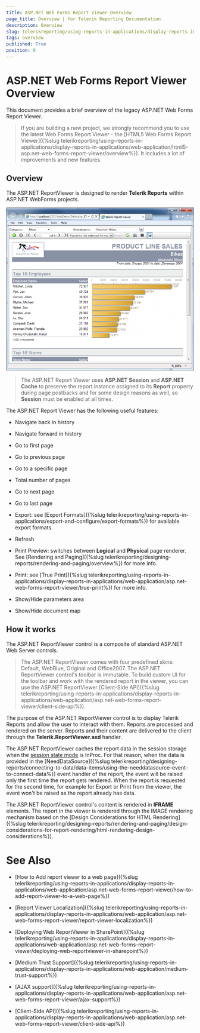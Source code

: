 ```yaml
---
title: ASP.NET Web Forms Report Viewer Overview
page_title: Overview | for Telerik Reporting Documentation
description: Overview
slug: telerikreporting/using-reports-in-applications/display-reports-in-applications/web-application/asp.net-web-forms-report-viewer/overview
tags: overview
published: True
position: 0
---
```


# ASP.NET Web Forms Report Viewer Overview



This document provides a brief overview of the legacy ASP.NET Web Forms Report Viewer.       

> If you are building a new project, we strongly recommend you to use         the latest Web Forms Report Viewer - the [HTML5 Web Forms Report Viewer]({%slug telerikreporting/using-reports-in-applications/display-reports-in-applications/web-application/html5-asp.net-web-forms-report-viewer/overview%}).          It includes a lot of improvements and new features.       

## Overview

The ASP.NET ReportViewer is designed to render __Telerik Reports__ within ASP.NET WebForms projects.           

  ![](images/AspNetViewer.png)

> The ASP.NET Report Viewer uses  __ASP.NET Session__ and  __ASP.NET Cache__ to preserve the report instance assigned to             its  __Report__ property during page postbacks and for some design reasons as well, so              __Session__ must be enabled at all times.           

The ASP.NET Report Viewer has the following useful features:         

* Navigate back in history

* Navigate forward in history

* Go to first page

* Go to previous page

* Go to a specific page

* Total number of pages

* Go to next page

* Go to last page

* Export: see [Export Formats]({%slug telerikreporting/using-reports-in-applications/export-and-configure/export-formats%}) for available export formats.             

* Refresh

* Print Preview: switches between __Logical__ and __Physical__ page renderer. See [Rendering and Paging]({%slug telerikreporting/designing-reports/rendering-and-paging/overview%}) for more info.             

* Print: see [True Print]({%slug telerikreporting/using-reports-in-applications/display-reports-in-applications/web-application/asp.net-web-forms-report-viewer/true-print%}) for more info.             

* Show/Hide parameters area

* Show/Hide document map

## How it works

The ASP.NET ReportViewer control is a composite of standard ASP.NET Web Server controls.         

> The ASP.NET ReportViewer comes with four predefined skins: Default, WebBlue, Original and Office2007. The ASP.NET ReportViewer control's toolbar is immutable.             To build custom UI for the toolbar and work with the rendered report in the viewer,             you can use the ASP.NET ReportViewer [Client-Side API]({%slug telerikreporting/using-reports-in-applications/display-reports-in-applications/web-application/asp.net-web-forms-report-viewer/client-side-api%}).           

The purpose of the ASP.NET ReportViewer control is to display Telerik Reports and allow the user to interact with them.           Reports are processed and rendered on the server. Reports and their content are delivered to the client through the           __Telerik.ReportViewer.axd__ handler.         

The ASP.NET ReportViewer caches the report data in the session storage when the            [session state mode](https://docs.microsoft.com/en-us/dotnet/api/system.web.sessionstate.sessionstatemode?view=netframework-4.8)             is InProc. For that reason, when the data is provided in           the [NeedDataSource]({%slug telerikreporting/designing-reports/connecting-to-data/data-items/using-the-needdatasource-event-to-connect-data%}) event handler of the report,           the event will be raised only the first time the report gets rendered. When the report is requested for the second time,           for example for Export or Print from the viewer, the event won't be raised as the report already has data.         

The ASP.NET ReportViewer control's content is rendered in __IFRAME__ elements.           The report in the viewer is rendered through the IMAGE rendering mechanism based on the           [Design Considerations for HTML Rendering]({%slug telerikreporting/designing-reports/rendering-and-paging/design-considerations-for-report-rendering/html-rendering-design-considerations%}).         

# See Also

 

* [How to Add report viewer to a web page]({%slug telerikreporting/using-reports-in-applications/display-reports-in-applications/web-application/asp.net-web-forms-report-viewer/how-to-add-report-viewer-to-a-web-page%})

 

* [Report Viewer Localization]({%slug telerikreporting/using-reports-in-applications/display-reports-in-applications/web-application/asp.net-web-forms-report-viewer/report-viewer-localization%})

 

* [Deploying Web ReportViewer in SharePoint]({%slug telerikreporting/using-reports-in-applications/display-reports-in-applications/web-application/asp.net-web-forms-report-viewer/deploying-web-reportviewer-in-sharepoint%})

 

* [Medium Trust Support]({%slug telerikreporting/using-reports-in-applications/display-reports-in-applications/web-application/medium-trust-support%})

 

* [AJAX support]({%slug telerikreporting/using-reports-in-applications/display-reports-in-applications/web-application/asp.net-web-forms-report-viewer/ajax-support%})

 

* [Client-Side API]({%slug telerikreporting/using-reports-in-applications/display-reports-in-applications/web-application/asp.net-web-forms-report-viewer/client-side-api%})

